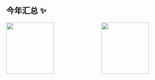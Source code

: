 ## 今年汇总 ✨

<img align="" width='50%' height="137px" src="https://github-readme-stats.vercel.app/api?username=wp2code&hide_title=true&hide_border=true&show_icons=true&include_all_commits=true&line_height=21&bg_color=0,EC6C6C,FFD479,FFFC79,73FA79&theme=graywhite&locale=cn" /><img align=""  width='50%' height="137px"  src="https://github-readme-stats.vercel.app/api/top-langs/?username=wp2code&hide_title=true&hide_border=true&layout=compact&bg_color=0,73FA79,73FDFF,D783FF&theme=graywhite&locale=cn" />




  

